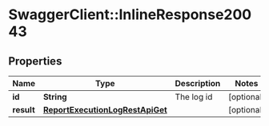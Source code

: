 # SwaggerClient::InlineResponse20043

## Properties
Name | Type | Description | Notes
------------ | ------------- | ------------- | -------------
**id** | **String** | The log id | [optional] 
**result** | [**ReportExecutionLogRestApiGet**](ReportExecutionLogRestApiGet.md) |  | [optional] 

